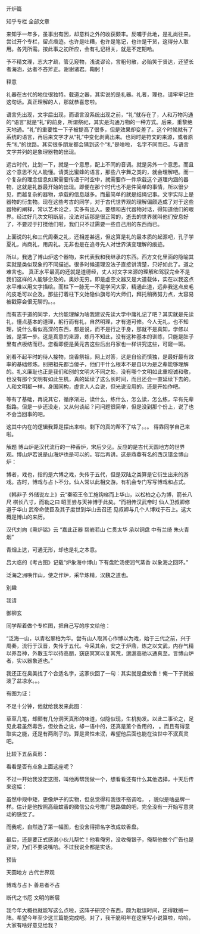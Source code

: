  
 开炉篇 
 
 
 
 
 
 知乎专栏 全部文章 
 
 
 
来知乎一年多，虽事出有因，却意料之外的收获颇丰。反哺于此地，是礼尚往来。尝试开个专栏，留点痕迹。也许是吐糟，也许是笔记，也许是干货，这得分人取用。各凭所需。按此事之初所应，会有礼记相关，就是不定期哈。

 

 

予不精文理，志大才疏，管见窥物，浅说谬论，言粗句散，必贻笑于贤达，还望长者海涵，达者不吝斧正。谢谢诸君。鞠躬！

 


 



释意

 

礼器在古代的地位很独特。载道之器，其实说的是礼器。礼者，理也，请牢牢记住这句话。真正理解的人，那就恭喜您啦。

 


 


语言先出现，文字后出现，而语言没系统出现之前，“礼”就存在了，人和万物沟通的“语言”就是“礼”的前身，所谓祭祀，其实是沟通万物的一种方式。后来，重黎绝天地通。“礼”的重要性一下子被提高了很多，但是效果却变差了。这个时候就有了系统的语言，再后来文字才从“礼”中变化剥离出来。也同时是符文的来源，或者原先“礼”的纹路。其实很多朋友都会猜到这个“礼”是啥啦， 名字不同而已。与语言文字并列的是象理器物的出现。

 

 

远古时代，比划一下，就是一个意思，配上不同的音调。就是另外一个意思。而且这个意思不光人能懂。请类比蜜蜂的语言，那些八字舞之类的，就会理解吧。而一个复杂的理念信息如果需要传递于时空中，就需要作一件承载这个道理内涵的器物，这就是礼器最开始的出现。即便在那个时代也不是件简单的事情，所以很少见，而越复杂的器物，承载的信息越多。而最简单的就是结绳记事。文字实际上是器物的衍生物。现在这些考古的同学，对于古代世界观的理解偏颇造成了对于这些器物的阐释，常以艺术论之，实多有出入。要想和古代器物对话，得知道他们的眼界。经过好几次文明断层，没法对话那是很正常的，逝去的世界就叫他们安息好了，不要过于打搅他们啦，我们只不过需要一些自己用的东西而已。


 

 
上面说的礼和三代周秦之礼，还相差甚远，但这算是礼的最本质的起源吧，孔子学夏礼，尚商礼，用周礼。无非也是在追寻先人对世界演变理解的痕迹。


 

 
所以，我选了博山炉这个器物，来代表我和我继承的东西。西方文化里面的隐喻其实就是类似现象的不同描述。很多时候道理没法子直接讲清楚，只好如此了。道之难言也。 真正水平最高的还就是道德经，丈人对文字来源的理解和驾驭完全不是我们这样的人能够企及的。奥妙无穷。即是虚空文器又是大道载体，实在以我这点水平难以用文字描绘。而柱下一脉无一不是学问大家，精通此道，远非我这点皮毛的皮毛可以企及。那些打着柱下文始隐仙旗号的大师们，拜托稍微努力点，太容易被戳穿会很无聊的。。。


 

 

而有志于道的同学，大约能理解为啥我建议先读大学中庸礼记了吧？其实就是先读礼，懂点基本的道理，躬行而有礼，自然明理，才有道可修。今人无礼，也不知理，说什么看似高深的东西，都是说，而不是行之于身，那就不是真知，学修以诚，是第一步。这是真意的来源，炼丹不知此，没有这种基本的训练，只能是肚子里有点板结而已。您看即便是黄元吉这些后出丹家也一样讲究这些，可窥一斑。


 

 
别看不起平时的待人接物，烧香祭祖，网上对答，这是自俭而慎独，是最好最有效率的基础修炼。别把祖先都当傻子，他们干什么根本不是自以为是之辈能够理解的。礼义廉耻也正是我们和别的文明大不同之处，没有哪个文明如此重视诚和敬，也没有那个文明有如此生机，真的延续了这么长时间，而且还会一直延续下去的。人和文明都一样。身国同构，虚言人人会说，但光说没用的。还是开始作吧。


 

 
等有了基础，再说其它，循序渐进，读什么，练什么，怎么读，怎么练，早有先辈指路。但是一步还没走，又从何谈起？问问题很简单，但是没到那个份上，说了也不会当回事的吧。


 

 
这其中内在的逻辑我算是摆出来啦。剩下的真的帮不了啥了。。。 得靠同学自己来啦。



 

 
解题
博山炉是汉代流行的一种香炉，宋后少见。反应的是古代天圆地方的世界观。博山炉若说是山海炉也是可以的。容后再讲。这是鼎鼎有名的西汉错金博山炉：

 
 

 


博者，戏也，指的是六博之戏，失传于五代，但是双陆之类算是它衍生出来的游戏。古时，博戏与占卜不分。仙人常以此相交游。有机会专门写写博戏和占式。


 

 
《韩非子 外储说左上》云“秦昭王令工施钩梯而上华山，以松柏之心为博，箭长八尺 棋长八寸，而勒之曰 昭王尝与天神博于此矣。“而相传汉武帝时 仙人卫叔卿修道于华山 武帝命使臣及其子度世到华山去召还 见叔卿与几个人博戏于石上。这大概是博山的来历。

 

 

汉代刘向《熏炉铭》云 “嘉此正器 崭岩若山 仁贯太华 承以铜盘 中有兰绮 朱火青烟”

 

 
青烟上达，可通无形，却也是礼之本意。

 

 


吕大临的《考古图》记载“炉象海中博山 下有盘贮汤使润气蒸香 以象海之回环。”

 

 
泛海之洲唤作山，使之作炉，采华炼精，汉魏之道也。

 

 


别趣

 

 
我请

 

 
 御柳玄

 

 
同学帮着做个专栏图，把自己写的序文给他：

 

 
“泛海一山，以青松翠柏为华。尝有山人取其心作博以为戏，始于三代之前，兴于周秦，流行于汉晋，失传于五代。今采其余，安之于炉鼎，炼之以文武，内存气精以养吾神，外散玉华以待高朋，窈窈冥冥以复其荒，邈邈高驰以通真至。言博山炉者，实以器象道也。”

 

 

我还正在臭美找了个合适名字，这家伙回了一句：其实就是盘蚊香！俺一下子就被泼了盆凉水。。。

 

 

有图为证：

 

 
 

 
 

 
 

 



不足十分钟，他就给我发来此图：

 
 

 
草草几笔，却颇有几分洞天真形的味道，似隐似现，生机勃发。以此二事论之，足见此君虽然毒舌，但蚊香之说，却一语中的，还真是薰个香用的， 。而且有得意取实之能，还是有两刷子的。算是灵性未泯，希望他后面也能在浊世中不泯真灵吧。

 

 

比较下五岳真形：

 
 

 

看看是否有点象上面这座呢？ 

 
不过一开始我没定这图，叫他再帮我做一个，想看看还有什么其他选择，十天后传来这幅：

 
 

 

虽然中规中矩，更像炉子的实物，但总觉得和我很不搭调哈， ，貌似是啥品牌一样。估计是他按照高级蚊香的微信公众号推广思路做的吧，完全没有一开始写意灵动的感觉了。

 

而我呢，自然选了第一幅图，也没舍得把名字改成蚊香盘。 

 

最后，还是要正式感谢小伙儿帮忙！他看俺穷，没收俺银子，俺帮他做个广告也是正常，乃们不要说嘴哈。不过我说全都是实话。

 


 
预告

 

 

天圆地方 古代世界观

 
博戏与占卜 善易者不占

 
断代之书厄 文明的断层

 

我今年大概也就能写这么点啦，这阵子研究个东西，颇为耽误时间，还得耽搁一阵。希望今年至少这三篇能完成吧。对了，我干脆明年在这里写小说算啦，哈哈，大家有啥好意见给我？ 

 